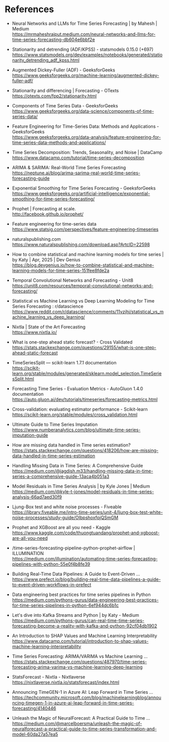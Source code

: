 # References

- Neural Networks and LLMs for Time Series Forecasting | by Mahesh | Medium  
  https://mrmaheshrajput.medium.com/neural-networks-and-llms-for-time-series-forecasting-db604e6bbf2e

- Stationarity and detrending (ADF/KPSS) - statsmodels 0.15.0 (+697)  
  https://www.statsmodels.org/dev/examples/notebooks/generated/stationarity_detrending_adf_kpss.html

- Augmented Dickey-Fuller (ADF) - GeeksforGeeks  
  https://www.geeksforgeeks.org/machine-learning/augmented-dickey-fuller-adf/

- Stationarity and differencing | Forecasting - OTexts  
  https://otexts.com/fpp2/stationarity.html

- Components of Time Series Data - GeeksforGeeks  
  https://www.geeksforgeeks.org/data-science/components-of-time-series-data/

- Feature Engineering for Time-Series Data: Methods and Applications - GeeksforGeeks  
  https://www.geeksforgeeks.org/data-analysis/feature-engineering-for-time-series-data-methods-and-applications/

- Time Series Decomposition: Trends, Seasonality, and Noise | DataCamp  
  https://www.datacamp.com/tutorial/time-series-decomposition

- ARIMA & SARIMA: Real-World Time Series Forecasting  
  https://neptune.ai/blog/arima-sarima-real-world-time-series-forecasting-guide

- Exponential Smoothing for Time Series Forecasting - GeeksforGeeks  
  https://www.geeksforgeeks.org/artificial-intelligence/exponential-smoothing-for-time-series-forecasting/

- Prophet | Forecasting at scale.  
  http://facebook.github.io/prophet/

- Feature engineering for time-series data  
  https://www.statsig.com/perspectives/feature-engineering-timeseries

- naturalspublishing.com  
  https://www.naturalspublishing.com/download.asp?ArtcID=22598

- How to combine statistical and machine learning models for time series | by Katy | Apr, 2025 | Dev Genius  
  https://blog.devgenius.io/how-to-combine-statistical-and-machine-learning-models-for-time-series-151fee8fde2a

- Temporal Convolutional Networks and Forecasting - Unit8  
  https://unit8.com/resources/temporal-convolutional-networks-and-forecasting/

- Statistical vs Machine Learning vs Deep Learning Modeling for Time Series Forecasting : r/datascience  
  https://www.reddit.com/r/datascience/comments/11vzjhi/statistical_vs_machine_learning_vs_deep_learning/

- Nixtla | State of the Art Forecasting  
  https://www.nixtla.io/

- What is one-step ahead static forecast? - Cross Validated  
  https://stats.stackexchange.com/questions/29155/what-is-one-step-ahead-static-forecast

- TimeSeriesSplit — scikit-learn 1.7.1 documentation  
  https://scikit-learn.org/stable/modules/generated/sklearn.model_selection.TimeSeriesSplit.html

- Forecasting Time Series - Evaluation Metrics - AutoGluon 1.4.0 documentation  
  https://auto.gluon.ai/dev/tutorials/timeseries/forecasting-metrics.html

- Cross-validation: evaluating estimator performance - Scikit-learn  
  https://scikit-learn.org/stable/modules/cross_validation.html

- Ultimate Guide to Time Series Imputation  
  https://www.numberanalytics.com/blog/ultimate-time-series-imputation-guide

- How are missing data handled in Time series estimation?  
  https://stats.stackexchange.com/questions/418206/how-are-missing-data-handled-in-time-series-estimation

- Handling Missing Data in Time Series: A Comprehensive Guide  
  https://medium.com/@jagdish.m33/handling-missing-data-in-time-series-a-comprehensive-guide-13aca4b051a3

- Model Residuals in Time Series Analysis | by Kyle Jones | Medium  
  https://medium.com/@kyle-t-jones/model-residuals-in-time-series-analysis-66ad7aed30f9

- Ljung-Box test and white noise processes - Fiveable  
  https://library.fiveable.me/intro-time-series/unit-4/ljung-box-test-white-noise-processes/study-guide/OIbpshoxfpjQSmGM

- Prophet and XGBoost are all you need - Kaggle  
  https://www.kaggle.com/code/thuongtuandang/prophet-and-xgboost-are-all-you-need

- /time-series-forecasting-pipeline-python-prophet-airflow | ILLUMINATION  
  https://medium.com/illumination/automating-time-series-forecasting-pipelines-with-python-55e0f4b8fe39

- Building Real-Time Data Pipelines: A Guide to Event-Driven ...  
  https://www.prefect.io/blog/building-real-time-data-pipelines-a-guide-to-event-driven-workflows-in-prefect

- Data engineering best practices for time series pipelines in Python  
  https://medium.com/pythons-gurus/data-engineering-best-practices-for-time-series-pipelines-in-python-6ef944dc6b1c

- Let's dive into Kafka Streams and Python | by Katy - Medium  
  https://medium.com/pythons-gurus/can-real-time-time-series-forecasting-become-a-reality-with-kafka-and-python-92cf04db1902

- An Introduction to SHAP Values and Machine Learning Interpretability  
  https://www.datacamp.com/tutorial/introduction-to-shap-values-machine-learning-interpretability

- Time Series Forecasting: ARIMA/VARIMA vs Machine Learning ...  
  https://stats.stackexchange.com/questions/487970/time-series-forecasting-arima-varima-vs-machine-learning-deep-learning

- StatsForecast - Nixtla - Nixtlaverse  
  https://nixtlaverse.nixtla.io/statsforecast/index.html

- Announcing TimeGEN-1 in Azure AI: Leap Forward in Time Series ...  
  https://techcommunity.microsoft.com/blog/machinelearningblog/announcing-timegen-1-in-azure-ai-leap-forward-in-time-series-forecasting/4140446

- Unleash the Magic of NeuralForecast: A Practical Guide to Time ...  
  https://medium.com/@marcelboersma/unleash-the-magic-of-neuralforecast-a-practical-guide-to-time-series-transformation-and-model-60da27a57ea5
